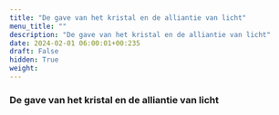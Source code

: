```yaml
---
title: "De gave van het kristal en de alliantie van licht"
menu_title: ""
description: "De gave van het kristal en de alliantie van licht"
date: 2024-02-01 06:00:01+00:235
draft: False
hidden: True
weight:
---
```

### De gave van het kristal en de alliantie van licht
